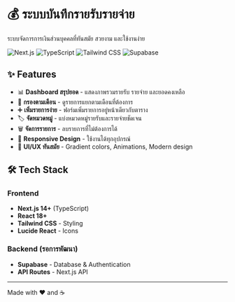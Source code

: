 # 💰 ระบบบันทึกรายรับรายจ่าย

ระบบจัดการการเงินส่วนบุคคลที่ทันสมัย สวยงาม และใช้งานง่าย

![Next.js](https://img.shields.io/badge/Next.js-14+-black?style=flat-square&logo=next.js)
![TypeScript](https://img.shields.io/badge/TypeScript-5+-blue?style=flat-square&logo=typescript)
![Tailwind CSS](https://img.shields.io/badge/Tailwind-3+-38bdf8?style=flat-square&logo=tailwind-css)
![Supabase](https://img.shields.io/badge/Supabase-Ready-3ecf8e?style=flat-square&logo=supabase)

## ✨ Features

- 📊 **Dashboard สรุปยอด** - แสดงภาพรวมรายรับ รายจ่าย และยอดคงเหลือ
- 📅 **กรองตามเดือน** - ดูรายการแยกตามเดือนที่ต้องการ
- ➕ **เพิ่มรายการง่าย** - ฟอร์มเพิ่มรายการอยู่หน้าเดียวกับตาราง
- 🏷️ **จัดหมวดหมู่** - แบ่งหมวดหมู่รายรับและรายจ่ายชัดเจน
- 🗑️ **จัดการรายการ** - ลบรายการที่ไม่ต้องการได้
- 📱 **Responsive Design** - ใช้งานได้ทุกอุปกรณ์
- 🎨 **UI/UX ทันสมัย** - Gradient colors, Animations, Modern design

## 🛠️ Tech Stack

### Frontend
- **Next.js 14+** (TypeScript)
- **React 18+**
- **Tailwind CSS** - Styling
- **Lucide React** - Icons

### Backend (รอการพัฒนา)
- **Supabase** - Database & Authentication
- **API Routes** - Next.js API


---

Made with ❤️ and ☕
